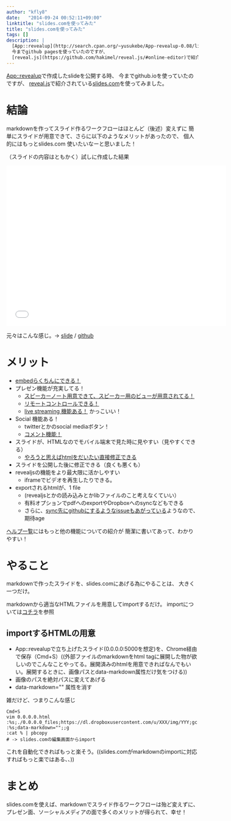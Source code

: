 ```yaml
---
author: "kfly8"
date:   "2014-09-24 00:52:11+09:00"
linktitle: "slides.comを使ってみた"
title: "slides.comを使ってみた"
tags: []
description: |
  [App::revealup](http://search.cpan.org/~yusukebe/App-revealup-0.08/lib/App/revealup.pm)で作成したslideを公開する時、
  今までgithub pagesを使っていたのですが、
  [reveal.js](https://github.com/hakimel/reveal.js/#online-editor)で紹介されているslides.comを使ってみました。
---
```


[App::revealup](http://search.cpan.org/~yusukebe/App-revealup-0.08/lib/App/revealup.pm)で作成したslideを公開する時、
今までgithub.ioを使っていたのですが、
[reveal.js](https://github.com/hakimel/reveal.js/#online-editor)で紹介されている[slides.com](http://slides.com/)を使ってみました。

# 結論
markdownを作ってスライド作るワークフローはほとんど（後述）変えずに
簡単にスライドが用意できて、さらに以下のようなメリットがあったので、
個人的にはもっとslides.com 使いたいなーと思いました！


（スライドの内容はともかく）試しに作成した結果
<iframe src="//slides.com/kfly8/isucon_ttp/embed?style=light" width="576" height="420" scrolling="no" frameborder="0" webkitallowfullscreen mozallowfullscreen allowfullscreen></iframe>

元々はこんな感じ。->
[slide](http://kfly8.github.io/doc/2014-09-17_gotandapm/) /
[github](https://github.com/kfly8/doc/tree/gh-pages/2014-09-17_gotandapm)


# メリット

* [embedらくちんにできる！](http://help.slides.com/knowledgebase/articles/254996-embedding-decks)
* プレゼン機能が充実してる！
  * [スピーカーノート用意できて、スピーカー用のビューが用意されてる！](http://help.slides.com/knowledgebase/articles/333923)
  * [リモートコントロールできる！](http://help.slides.com/knowledgebase/articles/333925-remote-control)
  * [live streaming 機能ある！](http://help.slides.com/knowledgebase/articles/333924-live-streaming) かっこいい！
* Social 機能ある！
  * twitterとかのsocial mediaボタン！
  * [コメント機能！](http://help.slides.com/knowledgebase/articles/255205-comments)
* スライドが、HTMLなのでモバイル端末で見た時に見やすい（見やすくできる）
  * [やろうと思えばhtmlをだいたい直接修正できる](http://help.slides.com/knowledgebase/articles/405697-custom-html)
* スライドを公開した後に修正できる（良くも悪くも）
* revealjsの機能をより最大限に活かしやすい
  * iframeでビデオを再生したりできる。
* exportされるhtmlが、1 file
  * (revealjsとかの読み込みとかlibファイルのこと考えなくていい）
  * 有料オプションでpdfへのexportやDropboxへのsyncなどもできる
  * さらに、[sync先にgithubにするようなissueもあがっている](http://help.slides.com/forums/175819-general/suggestions/3173469-github-integration)ようなので、期待age



[ヘルプ一覧](http://help.slides.com/knowledgebase)にはもっと他の機能についての紹介が
簡潔に書いてあって、わかりやすい！



# やること

markdownで作ったスライドを、slides.comにあげる為にやることは、
大きく一つだけ。

markdownから適当なHTMLファイルを用意してimportするだけ。
importについては[コチラ](http://help.slides.com/knowledgebase/articles/271213-import-from-reveal-js)を参照

## importするHTMLの用意

* App::revealupで立ち上げたスライド(0.0.0.0:5000を想定)を、Chrome経由で保存（Cmd+S）((外部ファイルのmarkdownをhtml tagに展開した物が欲しいのでこんなことやってる。展開済みのhtmlを用意できればなんでもいい。展開するときに、画像パスとdata-markdown属性だけ気をつける))
* 画像のパスを絶対パスに変えてあげる
* data-markdown="" 属性を消す

雑だけど、つまりこんな感じ

```
Cmd+S
vim 0.0.0.0.html
:%s;./0.0.0.0_files;https://dl.dropboxusercontent.com/u/XXX/img/YYY;gc
:%s;data-markdown="";;g
:cat % | pbcopy
# -> slides.comの編集画面からimport
```

これを自動化できればもっと楽そう。((slides.comがmarkdownのimportに対応すればもっと楽ではある、、))

# まとめ

slides.comを使えば、markdownでスライド作るワークフローは殆ど変えずに、
プレゼン面、ソーシャルメディアの面で多くのメリットが得られて、幸せ！


